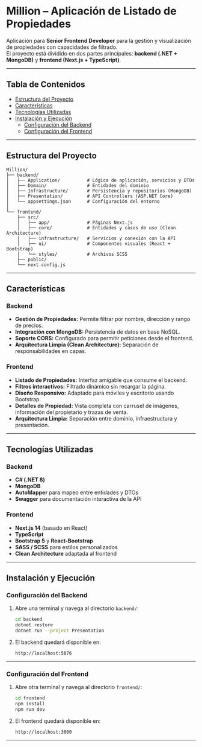 # Million – Aplicación de Listado de Propiedades

Aplicación para **Senior Frontend Developer** para la gestión y visualización de propiedades con capacidades de filtrado.  
El proyecto está dividido en dos partes principales: **backend (.NET + MongoDB)** y **frontend (Next.js + TypeScript)**.

---

## Tabla de Contenidos

- [Estructura del Proyecto](#estructura-del-proyecto)
- [Características](#características)
- [Tecnologías Utilizadas](#tecnologías-utilizadas)
- [Instalación y Ejecución](#instalación-y-ejecución)
  - [Configuración del Backend](#configuración-del-backend)
  - [Configuración del Frontend](#configuración-del-frontend)

---

## Estructura del Proyecto

```
Million/
├── backend/
│   ├── Application/          # Lógica de aplicación, servicios y DTOs
│   ├── Domain/               # Entidades del dominio
│   ├── Infrastructure/       # Persistencia y repositorios (MongoDB)
│   ├── Presentation/         # API Controllers (ASP.NET Core)
│   └── appsettings.json      # Configuración del entorno
│
└── frontend/
    ├── src/
    │   ├── app/              # Páginas Next.js
    │   ├── core/             # Entidades y casos de uso (Clean Architecture)
    │   ├── infrastructure/   # Servicios y conexión con la API
    │   ├── ui/               # Componentes visuales (React + Bootstrap)
    │   └── styles/           # Archivos SCSS
    ├── public/
    └── next.config.js
```

---

## Características

### Backend
- **Gestión de Propiedades:** Permite filtrar por nombre, dirección y rango de precios.
- **Integración con MongoDB:** Persistencia de datos en base NoSQL.
- **Soporte CORS:** Configurado para permitir peticiones desde el frontend.
- **Arquitectura Limpia (Clean Architecture):** Separación de responsabilidades en capas.

### Frontend
- **Listado de Propiedades:** Interfaz amigable que consume el backend.
- **Filtros interactivos:** Filtrado dinámico sin recargar la página.
- **Diseño Responsivo:** Adaptado para móviles y escritorio usando Bootstrap.
- **Detalles de Propiedad:** Vista completa con carrusel de imágenes, información del propietario y trazas de venta.
- **Arquitectura Limpia:** Separación entre dominio, infraestructura y presentación.

---

## Tecnologías Utilizadas

### Backend
- **C# (.NET 8)**
- **MongoDB**
- **AutoMapper** para mapeo entre entidades y DTOs  
- **Swagger** para documentación interactiva de la API  

### Frontend
- **Next.js 14** (basado en React)
- **TypeScript**
- **Bootstrap 5** y **React-Bootstrap**
- **SASS / SCSS** para estilos personalizados
- **Clean Architecture** adaptada al frontend

---

## Instalación y Ejecución

### Configuración del Backend

1. Abre una terminal y navega al directorio `backend/`:
   ```bash
   cd backend
   dotnet restore
   dotnet run --project Presentation
   ```
2. El backend quedará disponible en:
   ```
   http://localhost:5076
   ```

---

### Configuración del Frontend

1. Abre otra terminal y navega al directorio `frontend/`:
   ```bash
   cd frontend
   npm install
   npm run dev
   ```

2. El frontend quedará disponible en:
   ```
   http://localhost:3000
   ```

---